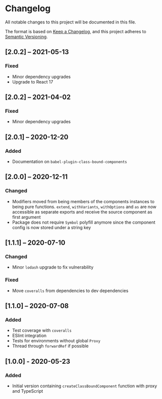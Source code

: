 # Changelog

All notable changes to this project will be documented in this file.

The format is based on [Keep a Changelog](https://keepachangelog.com/en/1.0.0/),
and this project adheres to [Semantic Versioning](https://semver.org/spec/v2.0.0.html).

## [2.0.2] – 2021-05-13

### Fixed

- Minor dependency upgrades
- Upgrade to React 17

## [2.0.2] – 2021-04-02

### Fixed

- Minor dependency upgrades

## [2.0.1] – 2020-12-20

### Added

- Documentation on `babel-plugin-class-bound-components`

## [2.0.0] – 2020-12-11

### Changed

- Modifiers moved from being members of the components instances to being pure functions. `extend`, `withVariants`, `withOptions` and `as` are now accessible as separate exports and receive the source component as first argument
- Package does not require `Symbol` polyfill anymore since the component config is now stored under a string key

## [1.1.1] – 2020-07-10

### Changed

- Minor `lodash` upgrade to fix vulnerability

### Fixed

- Move `coveralls` from dependencies to dev dependencies

## [1.1.0] – 2020-07-08

### Added

- Test coverage with `coveralls`
- ESlint integration
- Tests for environments without global `Proxy`
- Thread through `forwardRef` if possible

## [1.0.0] - 2020-05-23

### Added

- Initial version containing `createClassBoundComponent` function with proxy and TypeScript
